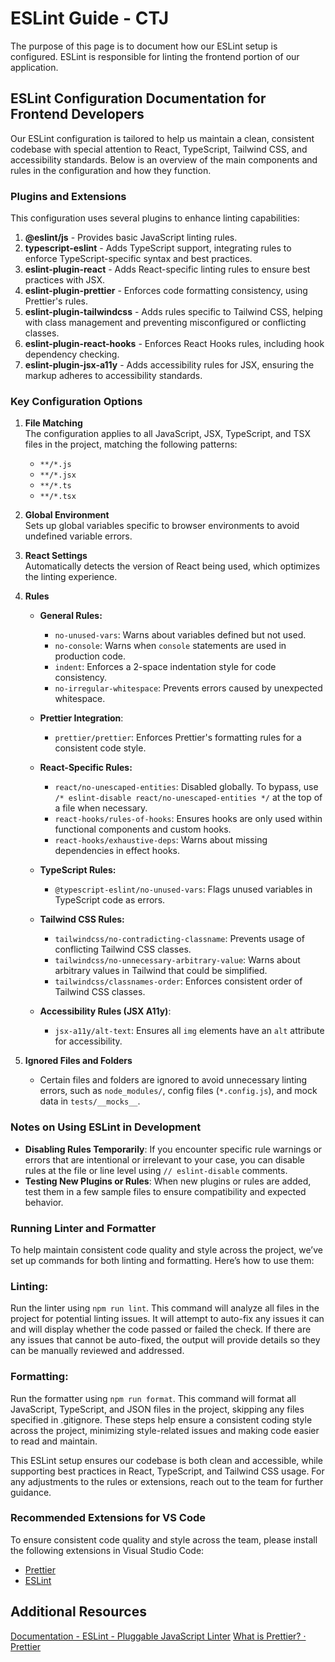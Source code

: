 # ESLint Guide - CTJ

The purpose of this page is to document how our ESLint setup is configured. ESLint is responsible for linting the frontend portion of our application.

## ESLint Configuration Documentation for Frontend Developers

Our ESLint configuration is tailored to help us maintain a clean, consistent codebase with special attention to React, TypeScript, Tailwind CSS, and accessibility standards. Below is an overview of the main components and rules in the configuration and how they function.

### Plugins and Extensions
This configuration uses several plugins to enhance linting capabilities:

1. **@eslint/js** - Provides basic JavaScript linting rules.
2. **typescript-eslint** - Adds TypeScript support, integrating rules to enforce TypeScript-specific syntax and best practices.
3. **eslint-plugin-react** - Adds React-specific linting rules to ensure best practices with JSX.
4. **eslint-plugin-prettier** - Enforces code formatting consistency, using Prettier's rules.
5. **eslint-plugin-tailwindcss** - Adds rules specific to Tailwind CSS, helping with class management and preventing misconfigured or conflicting classes.
6. **eslint-plugin-react-hooks** - Enforces React Hooks rules, including hook dependency checking.
7. **eslint-plugin-jsx-a11y** - Adds accessibility rules for JSX, ensuring the markup adheres to accessibility standards.

### Key Configuration Options

1. **File Matching**  
   The configuration applies to all JavaScript, JSX, TypeScript, and TSX files in the project, matching the following patterns:
   - `**/*.js`
   - `**/*.jsx`
   - `**/*.ts`
   - `**/*.tsx`

2. **Global Environment**  
   Sets up global variables specific to browser environments to avoid undefined variable errors.

3. **React Settings**  
   Automatically detects the version of React being used, which optimizes the linting experience.

4. **Rules**

   - **General Rules:**
     - `no-unused-vars`: Warns about variables defined but not used.
     - `no-console`: Warns when `console` statements are used in production code.
     - `indent`: Enforces a 2-space indentation style for code consistency.
     - `no-irregular-whitespace`: Prevents errors caused by unexpected whitespace.

   - **Prettier Integration**:  
     - `prettier/prettier`: Enforces Prettier's formatting rules for a consistent code style.

   - **React-Specific Rules:**
     - `react/no-unescaped-entities`: Disabled globally. To bypass, use `/* eslint-disable react/no-unescaped-entities */` at the top of a file when necessary.
     - `react-hooks/rules-of-hooks`: Ensures hooks are only used within functional components and custom hooks.
     - `react-hooks/exhaustive-deps`: Warns about missing dependencies in effect hooks.

   - **TypeScript Rules:**
     - `@typescript-eslint/no-unused-vars`: Flags unused variables in TypeScript code as errors.

   - **Tailwind CSS Rules:**
     - `tailwindcss/no-contradicting-classname`: Prevents usage of conflicting Tailwind CSS classes.
     - `tailwindcss/no-unnecessary-arbitrary-value`: Warns about arbitrary values in Tailwind that could be simplified.
     - `tailwindcss/classnames-order`: Enforces consistent order of Tailwind CSS classes.

   - **Accessibility Rules (JSX A11y)**:
     - `jsx-a11y/alt-text`: Ensures all `img` elements have an `alt` attribute for accessibility.

5. **Ignored Files and Folders**
   - Certain files and folders are ignored to avoid unnecessary linting errors, such as `node_modules/`, config files (`*.config.js`), and mock data in `tests/__mocks__`.

### Notes on Using ESLint in Development

- **Disabling Rules Temporarily**: If you encounter specific rule warnings or errors that are intentional or irrelevant to your case, you can disable rules at the file or line level using `// eslint-disable` comments.
- **Testing New Plugins or Rules**: When new plugins or rules are added, test them in a few sample files to ensure compatibility and expected behavior.

### Running Linter and Formatter
To help maintain consistent code quality and style across the project, we’ve set up commands for both linting and formatting. Here’s how to use them:

### Linting:

Run the linter using `npm run lint`. This command will analyze all files in the project for potential linting issues. It will attempt to auto-fix any issues it can and will display whether the code passed or failed the check.
If there are any issues that cannot be auto-fixed, the output will provide details so they can be manually reviewed and addressed.

### Formatting:

Run the formatter using `npm run format`. This command will format all JavaScript, TypeScript, and JSON files in the project, skipping any files specified in .gitignore.
These steps help ensure a consistent coding style across the project, minimizing style-related issues and making code easier to read and maintain.
  
This ESLint setup ensures our codebase is both clean and accessible, while supporting best practices in React, TypeScript, and Tailwind CSS usage. For any adjustments to the rules or extensions, reach out to the team for further guidance.

### Recommended Extensions for VS Code
To ensure consistent code quality and style across the team, please install the following extensions in Visual Studio Code:

- [Prettier](https://marketplace.visualstudio.com/items?itemName=esbenp.prettier-vscode)
- [ESLint](https://marketplace.visualstudio.com/items?itemName=dbaeumer.vscode-eslint)

## Additional Resources

[Documentation - ESLint - Pluggable JavaScript Linter](https://eslint.org/docs/latest/)
[What is Prettier? · Prettier](https://prettier.io/docs/)